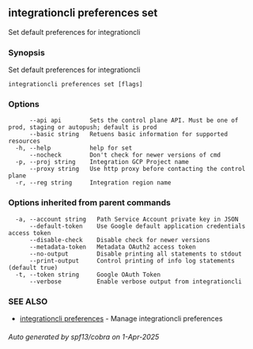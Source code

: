 ## integrationcli preferences set

Set default preferences for integrationcli

### Synopsis

Set default preferences for integrationcli

```
integrationcli preferences set [flags]
```

### Options

```
      --api api        Sets the control plane API. Must be one of prod, staging or autopush; default is prod
      --basic string   Retuens basic information for supported resources
  -h, --help           help for set
      --nocheck        Don't check for newer versions of cmd
  -p, --proj string    Integration GCP Project name
      --proxy string   Use http proxy before contacting the control plane
  -r, --reg string     Integration region name
```

### Options inherited from parent commands

```
  -a, --account string   Path Service Account private key in JSON
      --default-token    Use Google default application credentials access token
      --disable-check    Disable check for newer versions
      --metadata-token   Metadata OAuth2 access token
      --no-output        Disable printing all statements to stdout
      --print-output     Control printing of info log statements (default true)
  -t, --token string     Google OAuth Token
      --verbose          Enable verbose output from integrationcli
```

### SEE ALSO

* [integrationcli preferences](integrationcli_preferences.md)	 - Manage integrationcli preferences

###### Auto generated by spf13/cobra on 1-Apr-2025
